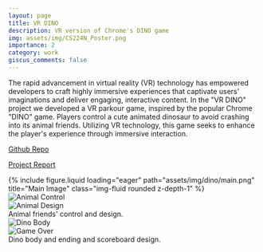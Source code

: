 ```yaml
---
layout: page
title: VR DINO
description: VR version of Chrome's DINO game
img: assets/img/CS224N_Poster.png
importance: 2
category: work
giscus_comments: false
---
```


The rapid advancement in virtual reality (VR) technology has empowered developers to craft highly immersive experiences that captivate users' imaginations and deliver engaging, interactive content. In the "VR DINO" project we developed a VR parkour game, inspired by the popular Chrome "DINO" game. Players control a cute animated dinosaur to avoid crashing into its animal friends. Utilizing VR technology, this game seeks to enhance the player's experience through immersive interaction.

[Github Repo](https://github.com/phillian-sp/VR_DINO)

[Project Report](https://houxiru.github.io/assets/pdf/EE267_Final_Report.pdf)

<div class="row">
    <div class="col-sm mt-3 mt-md-0">
        {% include figure.liquid loading="eager" path="assets/img/dino/main.png" title="Main Image" class="img-fluid rounded z-depth-1" %}
    </div>
</div>

<div class="row">
    <div class="col-sm mt-3 mt-md-0">
        <img src="https://houxiru.github.io/assets/img/dino/animal_control.png" alt="Animal Control" class="img-fluid rounded z-depth-1">
    </div>
    <div class="col-sm mt-3 mt-md-0">
        <img src="https://houxiru.github.io/assets/img/dino/animal_design.png" alt="Animal Design" class="img-fluid rounded z-depth-1">
    </div>
</div>
<div class="caption">
    Animal friends' control and design.
</div>

<div class="row">
    <div class="col-sm mt-3 mt-md-0">
        <img src="https://houxiru.github.io/assets/img/dino/dino_body.png" alt="Dino Body" class="img-fluid rounded z-depth-1">
    </div>
    <div class="col-sm mt-3 mt-md-0">
        <img src="https://houxiru.github.io/assets/img/dino/gameover.png" alt="Game Over" class="img-fluid rounded z-depth-1">
    </div>
</div>
<div class="caption">
    Dino body and ending and scoreboard design.
</div>
